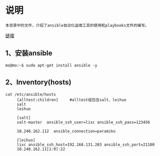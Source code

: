 说明
===
	本目录中的文件，介绍了ansible自动化运维工具的使用和playbooks文件的编写。
	
[链接](http://lixcto.blog.51cto.com/4834175/1431659 "参考文档URL")
	
1、安装ansible
---
	mo@mo:~$ sudo apt-get install ansible -y

2、Inventory(hosts)
---	
	cat /etc/ansible/hosts 
	     [alltest:children]		#alltest组包含salt、leihuo
	     salt
	     leihuo
	     
	     [salt]
	     salt-master  ansible_ssh_user=lixc ansible_ssh_pass=123456
	     
	     10.240.162.112  ansible_connection=paramiko
	     
	     [leihuo]
	     lixc ansible_ssh_host=192.168.131.203 ansible_ssh_port=21100 
	     10.240.162.11[1:9]:22

